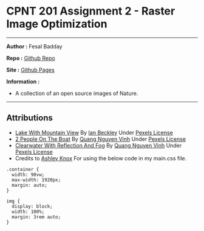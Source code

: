 # CPNT 201 Assignment 2 - Raster Image Optimization

---

**Author :** Fesal Badday

**Repo :** [Github Repo](https://github.com/FesalBadday/cpnt260-a4)

**Site :** [Github Pages](https://FesalBadday.github.io/cpnt260-a4)

**Information :**

- A collection of an open source images of Nature.

---

## Attributions
- [Lake With Mountain View](https://www.pexels.com/photo/lake-with-mountain-view-2440021) By [Ian Beckley](https://www.pexels.com/@ian-beckley-1278367) Under [Pexels License](https://www.pexels.com/license)
- [2 People On The Boat](https://www.pexels.com/photo/2-people-on-the-boat-2166711) By [Quang Nguyen Vinh](https://www.pexels.com/@quang-nguyen-vinh-222549) Under [Pexels License](https://www.pexels.com/license)
- [Clearwater With Reflection And Fog](https://www.pexels.com/photo/photo-of-body-of-water-2649403) By [Quang Nguyen Vinh](https://www.pexels.com/@quang-nguyen-vinh-222549) Under [Pexels License](https://www.pexels.com/license)
- Credits to [Ashley Knox](https://github.com/lilyx13) For using the below code in my main.css file.
```
.container {
  width: 90vw;
  max-width: 1920px;
  margin: auto;
}

img {
  display: block;
  width: 100%;
  margin: 3rem auto;
}
```